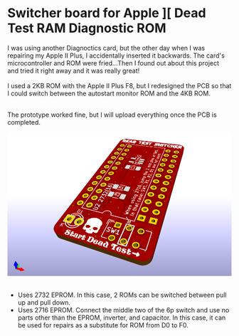# Switcher board for Apple ][ Dead Test RAM Diagnostic ROM

I was using another Diagnoctics card, but the other day when I was repairing my Apple II Plus, I accidentally inserted it backwards. The card's microcontroller and ROM were fried...Then I found out about this project and tried it right away and it was really great!<BR><BR>I used a 2KB ROM with the Apple II Plus F8, but I redesigned the PCB so that I could switch between the autostart monitor ROM and the 4KB ROM.<BR><BR>

The prototype worked fine, but I will upload everything once the PCB is completed.<BR>

<img src="Pictures/DTS_V1.1-a.png" width="520px"><BR><BR>

- Uses 2732 EPROM. In this case, 2 ROMs can be switched between pull up and pull down.<BR>
- Uses 2716 EPROM. Connect the middle two of the 6p switch and use no parts other than the EPROM, inverter, and capacitor. In this case, it can be used for repairs as a substitute for ROM from D0 to F0.<BR>

